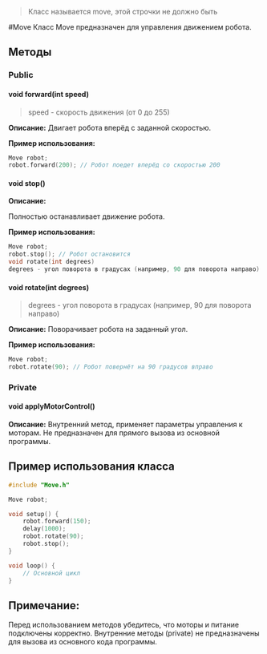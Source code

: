 >Класс называется move, этой строчки не должно быть

#Move
Класс Move предназначен для управления движением робота.

## Методы
### Public

#### void forward(int speed) 
>speed - скорость движения (от 0 до 255)

**Описание:**
Двигает робота вперёд с заданной скоростью.

**Пример использования:**

```cpp
Move robot;
robot.forward(200); // Робот поедет вперёд со скоростью 200

```
#### void stop()

**Описание:**

Полностью останавливает движение робота.

**Пример использования:**

```cpp
Move robot;
robot.stop(); // Робот остановится
void rotate(int degrees)
degrees - угол поворота в градусах (например, 90 для поворота направо)
```

#### void rotate(int degrees)

>degrees - угол поворота в градусах (например, 90 для поворота направо)

**Описание:**
Поворачивает робота на заданный угол.


**Пример использования:**

```cpp
Move robot;
robot.rotate(90); // Робот повернёт на 90 градусов вправо
```
### Private

#### void applyMotorControl()


**Описание:**
Внутренний метод, применяет параметры управления к моторам. Не предназначен для прямого вызова из основной программы.

## Пример использования класса
```cpp
#include "Move.h"

Move robot;

void setup() {
    robot.forward(150);
    delay(1000);
    robot.rotate(90);
    robot.stop();
}

void loop() {
    // Основной цикл
}
```
## Примечание:
Перед использованием методов убедитесь, что моторы и питание подключены корректно.
Внутренние методы (private) не предназначены для вызова из основного кода программы.
